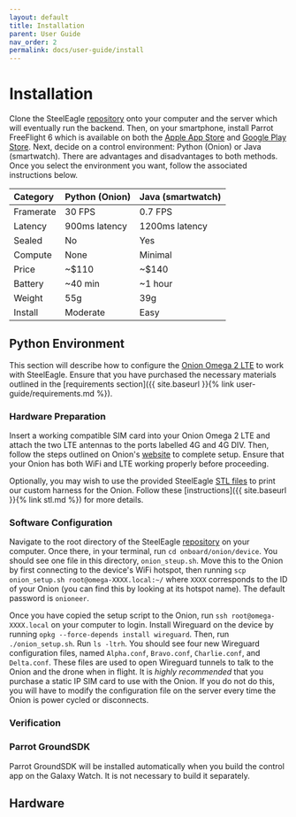 ```yaml
---
layout: default
title: Installation
parent: User Guide
nav_order: 2
permalink: docs/user-guide/install
---
```

# Installation
Clone the SteelEagle [repository](https://github.com/cmusatyalab/steel-eagle/tree/main) onto your computer and the server which will eventually run the backend. Then, on your smartphone, install Parrot FreeFlight 6 which is available on both the [Apple App Store](https://apps.apple.com/us/app/freeflight-6/id1386165299) and [Google Play Store](https://play.google.com/store/apps/details?id=com.parrot.freeflight6&hl=en_US&gl=US&pli=1). Next, decide on a control environment: Python (Onion) or Java (smartwatch). There are advantages and disadvantages to both methods. Once you select the environment you want, follow the associated instructions below.

|  Category | Python (Onion) | Java (smartwatch) |
|:----------|:---------------|:------------------|
| Framerate | 30 FPS         | 0.7 FPS           |
| Latency   | 900ms latency  | 1200ms latency    |
| Sealed    | No             | Yes               |
| Compute   | None           | Minimal           |
| Price     | ~$110          | ~$140             |
| Battery   | ~40 min        | ~1 hour           |
| Weight    | 55g            | 39g               |
| Install   | Moderate       | Easy              |

## Python Environment
This section will describe how to configure the [Onion Omega 2 LTE](https://onion.io/store/omega2-lte-na/) to work with SteelEagle. Ensure that you have purchased the necessary materials outlined in the [requirements section]({{ site.baseurl }}{% link user-guide/requirements.md %}).

### Hardware Preparation
Insert a working compatible SIM card into your Onion Omega 2 LTE and attach the two LTE antennas to the ports labelled 4G and 4G DIV. Then, follow the steps outlined on Onion's [website](https://onion.io/omega2-lte-guide/) to complete setup. Ensure that your Onion has both WiFi and LTE working properly before proceeding.

Optionally, you may wish to use the provided SteelEagle [STL files](https://github.com/cmusatyalab/steel-eagle/tree/main/stl/) to print our custom harness for the Onion. Follow these [instructions]({{ site.baseurl }}{% link stl.md %}) for more details.

### Software Configuration
Navigate to the root directory of the SteelEagle [repository](https://github.com/cmusatyalab/steel-eagle/tree/main) on your computer. Once there, in your terminal, run `cd onboard/onion/device`. You should see one file in this directory, `onion_steup.sh`. Move this to the Onion by first connecting to the device's WiFi hotspot, then running `scp onion_setup.sh root@omega-XXXX.local:~/` where `XXXX` corresponds to the ID of your Onion (you can find this by looking at its hotspot name). The default password is `onioneer`.

Once you have copied the setup script to the Onion, run `ssh root@omega-XXXX.local` on your computer to login. Install Wireguard on the device by running `opkg --force-depends install wireguard`. Then, run `./onion_setup.sh`. Run `ls -ltrh`. You should see four new Wireguard configuration files, named `Alpha.conf`, `Bravo.conf`, `Charlie.conf`, and `Delta.conf`. These files are used to open Wireguard tunnels to talk to the Onion and the drone when in flight. It is *highly recommended* that you purchase a static IP SIM card to use with the Onion. If you do not do this, you will have to modify the configuration file on the server every time the Onion is power cycled or disconnects.

### Verification

### Parrot GroundSDK
Parrot GroundSDK will be installed automatically when you build the control app on the Galaxy Watch. It is not necessary to build it separately.

## Hardware
 

